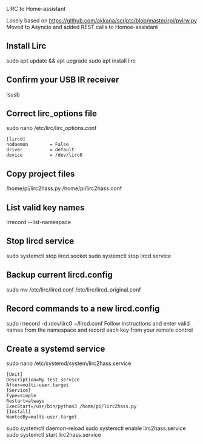 LIRC to Home-assistant

Losely based on https://github.com/akkana/scripts/blob/master/rpi/pyirw.py
Moved to Asyncio and added REST calls to Homoe-assistant

## Install Lirc
sudo apt update && apt upgrade
sudo apt install lirc

## Confirm your USB IR receiver
lsusb

## Correct lirc_options file
sudo nano /etc/lirc/lirc_options.conf
```
[lircd]
nodaemon        = False
driver          = default
device          = /dev/lirc0
``` 

## Copy project files
/home/pi/lirc2hass.py
/home/pi/lirc2hass.conf

## List valid key names
irrecord --list-namespace

## Stop lircd service
sudo systemctl stop lircd.socket
sudo systemctl stop lircd.service

## Backup current lircd.config
sudo mv /etc/lirc/lircd.conf /etc/lirc/lircd_original.conf

## Record commands to a new lircd.config
sudo irrecord -d /dev/lirc0 ~/lircd.conf
Follow instructions and enter valid names from the namespace and record each key from your remote control

## Create a systemd service
sudo nano /etc/systemd/system/lirc2hass.service
```
[Unit]
Description=My test service
After=multi-user.target
[Service]
Type=simple
Restart=always
ExecStart=/usr/bin/python3 /home/pi/lirc2hass.py
[Install]
WantedBy=multi-user.target
```
sudo systemctl daemon-reload
sudo systemctl enable lirc2hass.service
sudo systemctl start lirc2hass.service
